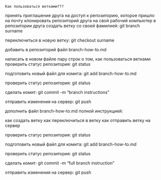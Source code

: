 	Как пользоваться ветками???

принять приглашение друга на доступ к репозиторию, которое пришло на почту
клонировать репозиторий друга на свой рабочий компьютер
в репозитории друга создать ветку со своей фамилией: git branch surname

переключиться в новую ветку: git checkout surname

добавить в репозиторий файл branch-how-to.md

написать в новом файле пару строк о том, как пользоваться ветками
проверить статус репозитория: git status

подготовить новый файл для комита: git add branch-how-to.md

проверить статус репозитория: git status

сделать комит: git commit -m “branch instructions”

отправить изменения на сервер: git push

дополнить файл branch-how-to.md полной инструкцией:

как создать ветку
как переключиться в ветку
как отправить ветку на сервер


проверить статус репозитория: git status

подготовить новый файл для комита: git add branch-how-to.md

проверить статус репозитория: git status

сделать комит: git commit -m “full branch instruction”

отправить изменения на сервер: git push



